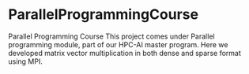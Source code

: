 # ParallelProgrammingCourse
Parallel Programming Course
This project comes under Parallel programming module, part of our HPC-AI master program. 
Here we developed matrix vector multiplication in both dense and sparse format using MPI. 

